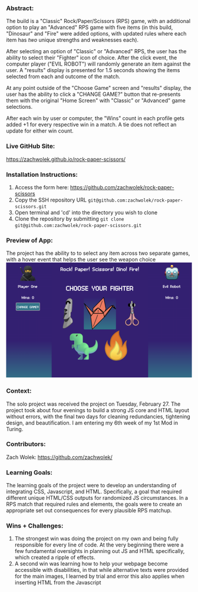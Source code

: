 ### Abstract:
[//]: <> (Briefly describe what you built and its features. What problem is the app solving? How does this application solve that problem?)
The build is a "Classic" Rock/Paper/Scissors (RPS) game, with an additional option to play an "Advanced" RPS game with five items (in this build, "Dinosaur" and "Fire" were added options, with updated rules where each item has *two* unique strengths and weaknesses each). 

After selecting an option of "Classic" or "Advanced" RPS, the user has the ability to select their "Fighter" icon of choice. After the click event, the computer player ("EVIL ROBOT") will randomly generate an item against the user. A "results" display is presented for 1.5 seconds showing the items selected from each and outcome of the match. 

At any point outside of the "Choose Game" screen and "results" display, the user has the ability to click a "CHANGE GAME?" button that re-presents them with the original "Home Screen" with "Classic" or "Advanced" game selections. 

After each win by user or computer, the "Wins" count in each profile gets added +1 for every respective win in a match. A tie does not reflect an update for either win count. 

### Live GitHub Site:
[//]: <> (What site can a person access your live site?)
https://zachwolek.github.io/rock-paper-scissors/


 ### Installation Instructions:
[//]: <> (What steps does a person have to take to get your app cloned down and running?)
1) Access the form here: https://github.com/zachwolek/rock-paper-scissors
2) Copy the SSH repository URL `git@github.com:zachwolek/rock-paper-scissors.git`
3) Open terminal and 'cd' into the directory you wish to clone 
4) Clone the repository by submitting `git clone git@github.com:zachwolek/rock-paper-scissors.git`

### Preview of App:
[//]: <> (Provide ONE gif or screenshot of your application - choose the "coolest" piece of functionality to show off.)
The project has the ability to to select any item across two separate games, with a hover event that helps the user see the weapon choice
![alt text](assets/ScreenshotRPS.png)

### Context:
[//]: <> (Give some context for the project here. How long did you have to work on it? How far into the Turing program are you?)
The solo project was received the project on Tuesday, February 27. The project took about four evenings to build a strong JS core and HTML layout without errors, with the final two days for cleaning redundancies, tightening design, and beautification. I am entering my 6th week of my 1st Mod in Turing. 

### Contributors:
[//]: <> (Who worked on this application? Link to their GitHubs.)
Zach Wolek: https://github.com/zachwolek/

### Learning Goals:
[//]: <> (What were the learning goals of this project? What tech did you work with?)
The learning goals of the project were to develop an understanding of integrating CSS, Javascript, and HTML. Specifically, a goal that required different unique HTML/CSS outputs for randomized JS circumstances. In a RPS match that required rules and elements, the goals were to create an appropriate set out consequences for every plausible RPS matchup.  

### Wins + Challenges:
[//]: <> (What are 2-3 wins you have from this project? What were some challenges you faced - and how did you get over them?)
 1) The strongest win was doing the project on my own and being fully responsible for every line of code. At the very beginning there were a few fundamental oversights in planning out JS and HTML specifically, which created a ripple of effects. 
2) A second win was learning how to help your webpage become accessible with disabilities, in that while alternative texts were provided for the main images, I learned by trial and error this also applies when inserting HTML from the Javascript


